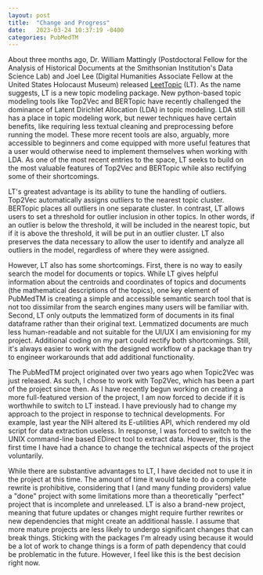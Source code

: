 ```yaml
---
layout: post
title:  "Change and Progress"
date:   2023-03-24 10:37:19 -0400
categories: PubMedTM
---
```

About three months ago, Dr. William Mattingly (Postdoctoral Fellow for the Analysis of Historical Documents at the Smithsonian Institution's Data Science Lab) and Joel Lee (Digital Humanities Associate Fellow at the United States Holocaust Museum) released [LeetTopic](https://github.com/wjbmattingly/LeetTopic) (LT). As the name suggests, LT is a new topic modeling package. New python-based topic modeling tools like Top2Vec and BERTopic have recently challenged the dominance of Latent Dirichlet Allocation (LDA) in topic modeling. LDA still has a place in topic modeling work, but newer techniques have certain benefits, like requiring less textual cleaning and preprocessing before running the model. These more recent tools are also, arguably, more accessible to beginners and come equipped with more useful features that a user would otherwise need to implement themselves when working with LDA. As one of the most recent entries to the space, LT seeks to build on the most valuable features of Top2Vec and BERTopic while also rectifying some of their shortcomings.

LT's greatest advantage is its ability to tune the handling of outliers. Top2Vec automatically assigns outliers to the nearest topic cluster. BERTopic places all outliers in one separate cluster. In contrast, LT allows users to set a threshold for outlier inclusion in other topics. In other words, if an outlier is below the threshold, it will be included in the nearest topic, but if it is above the threshold, it will be put in an outlier cluster. LT also preserves the data necessary to allow the user to identify and analyze all outliers in the model, regardless of where they were assigned.

However, LT also has some shortcomings. First, there is no way to easily search the model for documents or topics. While LT gives helpful information about the centroids and coordinates of topics and documents (the mathematical descriptions of the topics), one key element of PubMedTM is creating a simple and accessible semantic search tool that is not too dissimilar from the search engines many users will be familiar with. Second, LT only outputs the lemmatized form of documents in its final dataframe rather than their original text. Lemmatized documents are much less human-readable and not suitable for the UI/UX I am envisioning for my project. Additional coding on my part could rectify both shortcomings. Still, it's always easier to work with the designed workflow of a package than try to engineer workarounds that add additional functionality.

The PubMedTM project originated over two years ago when Topic2Vec was just released. As such, I chose to work with Top2Vec, which has been a part of the project since then. As I have recently begun working on creating a more full-featured version of the project, I am now forced to decide if it is worthwhile to switch to LT instead. I have previously had to change my approach to the project in response to technical developments. For example, last year the NIH altered its E-utilities API, which rendered my old script for data extraction useless. In response, I was forced to switch to the UNIX command-line based EDirect tool to extract data. However, this is the first time I have had a chance to change the technical aspects of the project voluntarily.

While there are substantive advantages to LT, I have decided not to use it in the project at this time. The amount of time it would take to do a complete rewrite is prohibitive, considering that I (and many funding providers) value a "done" project with some limitations more than a theoretically "perfect" project that is incomplete and unreleased. LT is also a brand-new project, meaning that future updates or changes might require further rewrites or new dependencies that might create an additional hassle. I assume that more mature projects are less likely to undergo significant changes that can break things. Sticking with the packages I'm already using because it would be a lot of work to change things is a form of path dependency that could be problematic in the future. However, I feel like this is the best decision right now.